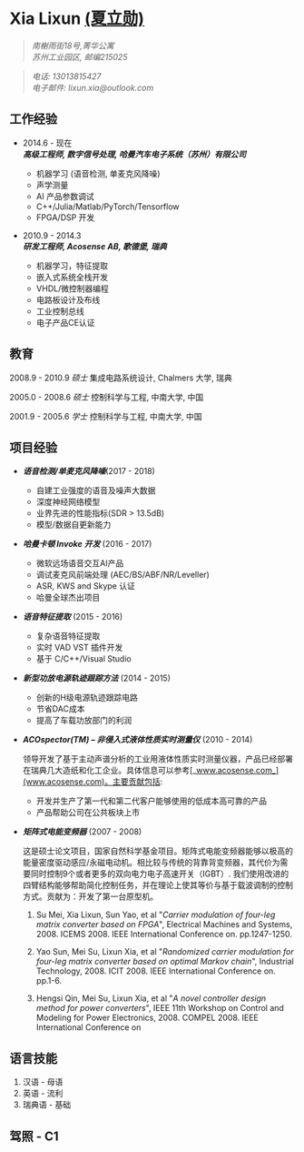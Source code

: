 # **Xia Lixun [(夏立勋)](http://www.linkedin.com/pub/lixun-xia/1b/212/219)**


>_南榭雨街18号,菁华公寓_  
_苏州工业园区, 邮编215025_  

>_电话: 13013815427_  
_电子邮件: lixun.xia@outlook.com_

## **工作经验**
* 2014.6 - 现在  
    **_高级工程师, 数字信号处理, 哈曼汽车电子系统（苏州）有限公司_**

    * 机器学习 (语音检测, 单麦克风降噪)
    * 声学测量
    * AI 产品参数调试
    * C++/Julia/Matlab/PyTorch/Tensorflow
    * FPGA/DSP 开发

* 2010.9 - 2014.3  
    **_研发工程师, Acosense AB, 歌德堡, 瑞典_**

    * 机器学习，特征提取
    * 嵌入式系统全栈开发
    * VHDL/微控制器编程
    * 电路板设计及布线
    * 工业控制总线
    * 电子产品CE认证


## **教育**
2008.9 - 2010.9 _硕士_ 集成电路系统设计, Chalmers 大学, 瑞典

2005.0 - 2008.6 _硕士_ 控制科学与工程, 中南大学, 中国

2001.9 - 2005.6 _学士_ 控制科学与工程, 中南大学, 中国


## **项目经验**
* **_语音检测/单麦克风降噪_**(2017 - 2018)  
    * 自建工业强度的语音及噪声大数据
    * 深度神经网络模型
    * 业界先进的性能指标(SDR > 13.5dB)
    * 模型/数据自更新能力

* **_哈曼卡顿 Invoke 开发_** (2016 - 2017)

    * 微软远场语音交互AI产品
    * 调试麦克风前端处理 (AEC/BS/ABF/NR/Leveller) 
    * ASR, KWS and Skype 认证 
    * 哈曼全球杰出项目

* **_语音特征提取_** (2015 - 2016)

    * 复杂语音特征提取
    * 实时 VAD VST 插件开发
    * 基于 C/C++/Visual Studio

* **_新型功放电源轨迹跟踪方法_** (2014 - 2015)

    * 创新的H级电源轨迹跟踪电路
    * 节省DAC成本
    * 提高了车载功放部门的利润

* **_ACOspector(TM) – 非侵入式液体性质实时测量仪_** (2010 - 2014)

    领导开发了基于主动声谱分析的工业用液体性质实时测量仪器，产品已经部署在瑞典几大造纸和化工企业。具体信息可以参考[_www.acosense.com_](www.acosense.com)。主要贡献包括: 
    * 开发并生产了第一代和第二代客户能够使用的低成本高可靠的产品
    * 产品帮助公司在公共板块上市

* **_矩阵式电能变频器_** (2007 - 2008)

    这是硕士论文项目，国家自然科学基金项目。矩阵式电能变频器能够以极高的能量密度驱动感应/永磁电动机。相比较与传统的背靠背变频器，其代价为需要同时控制9个或者更多的双向电力电子高速开关（IGBT）. 我们使用改进的四臂结构能够帮助简化控制任务，并在理论上使其等价与基于载波调制的控制方式。贡献为：开发了第一台原型机。

    1. Su Mei, Xia Lixun, Sun Yao, et al "_Carrier modulation of four-leg matrix converter based on FPGA_", Electrical Machines and Systems, 2008. ICEMS 2008. IEEE International Conference on. pp.1247-1250.

    2. Yao Sun, Mei Su, Lixun Xia, et al "_Randomized carrier modulation for four-leg matrix converter based on optimal Markov chain_", Industrial Technology, 2008. ICIT 2008. IEEE International Conference on. pp.1-6. 
    
    3. Hengsi Qin, Mei Su, Lixun Xia, et al "_A novel controller design method for power converters_", IEEE 11th Workshop on Control and Modeling for Power Electronics, 2008. COMPEL 2008. IEEE International Conference on

 
## **语言技能**
1. 汉语 - 母语
2. 英语 - 流利
3. 瑞典语 - 基础

## **驾照 - C1** 

